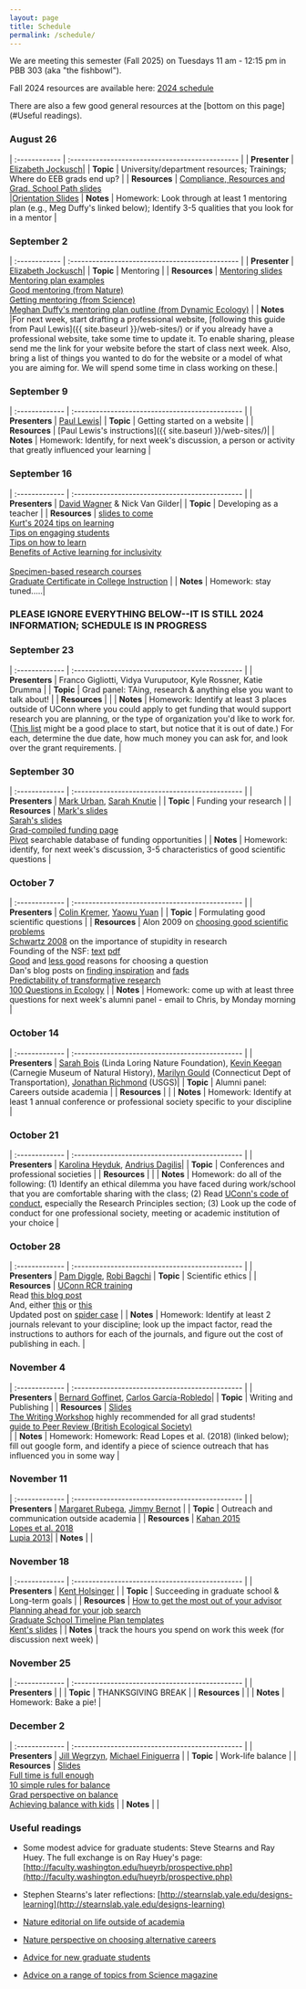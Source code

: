 ```yaml
---
layout: page
title: Schedule
permalink: /schedule/
---
```


We are meeting this semester (Fall 2025) on Tuesdays 11 am - 12:15 pm in PBB 303 (aka "the fishbowl"). 

Fall 2024 resources are available here: [2024 schedule](schedule-F2024)

There are also a few good general resources at the [bottom on this page](#Useful readings).


### August 26    

| :------------ | :---------------------------------------------- |
| **Presenter** | [Elizabeth Jockusch](https://jockusch.eeb.uconn.edu/)|
| **Topic**     | University/department resources; Trainings; Where do EEB grads end up?  |
| **Resources** | [Compliance, Resources and Grad. School Path slides](https://drive.google.com/file/d/1jIW4w4y1Cqs1B93t_R3oWFhGif_oW_oI/view?usp=share_link)<br> |[Orientation Slides](https://drive.google.com/file/d/1-gX9Q1VOLefh2N9taI3H5LHmLmSx1uvj/view?usp=share_link)
| **Notes**     | Homework: Look through at least 1 mentoring plan (e.g., Meg Duffy's linked below); Identify 3-5 qualities that you look for in a mentor |

### September 2 

| :------------ | :---------------------------------------------- |
| **Presenter** | [Elizabeth Jockusch](https://jockusch.eeb.uconn.edu/)|
| **Topic**     | Mentoring |
| **Resources** | [Mentoring slides](https://drive.google.com/file/d/1ZFGmzlu8FG4_NoS5pev-4uVVKXa_U6vc/view?usp=share_link)<br> [Mentoring plan examples](https://drive.google.com/file/d/1PpfFiI6vhKPLf5sS4mJiDPc9UEyL8Hbr/view?usp=share_link)<br>[Good mentoring (from Nature)](http://www.nature.com/nature/journal/v447/n7146/full/447791a.html)<br>[Getting mentoring (from Science)](http://www.sciencemag.org/careers/2014/01/getting-mentoring-you-need)<br>[Meghan Duffy's mentoring plan outline (from Dynamic Ecology)](https://dynamicecology.wordpress.com/2017/01/09/mentoring-plans-a-really-useful-tool-for-pis-and-their-lab-members/) |
| **Notes**     |For next week, start drafting a professional website, [following this guide from Paul Lewis]({{ site.baseurl }}/web-sites/) or if you already have a professional website, take some time to update it. To enable sharing, please send me the link for your website before the start of class next week. Also, bring a list of things you wanted to do for the website or a model of what you are aiming for. We will spend some time in class working on these.|

### September 9  

| :------------- | :---------------------------------------------- |
| **Presenters** | [Paul Lewis](https://plewis.github.io)|
| **Topic**      | Getting started on a website |
| **Resources**  | [Paul Lewis's instructions]({{ site.baseurl }}/web-sites/)|
| **Notes**      | Homework: Identify, for next week's discussion, a person or activity that greatly influenced your learning |

### September 16 

| :------------- | :---------------------------------------------- |
| **Presenters** | [David Wagner](https://scholar.google.com/citations?user=CxLFoH8AAAAJ&hl=en) & Nick Van Gilder|
| **Topic**      | Developing as a teacher |
| **Resources**  | [slides to come]()<br> [Kurt's 2024 tips on learning](https://elphick.lab.uconn.edu/wp-content/uploads/sites/73/2023/09/Dr.SchwenkTeachingtTips_2021.pdf)<br>[Tips on engaging students](https://elphick.lab.uconn.edu/wp-content/uploads/sites/73/2023/09/HarrysTeachingEngagement.pdf)<br>[Tips on how to learn](https://elphick.lab.uconn.edu/wp-content/uploads/sites/73/2023/09/HowBestToLearn_2021.pdf)<br>[Benefits of Active learning for inclusivity](https://doi.org/10.1187/cbe.16-12-0344)<br>[](https://doi.org/10.1002/ece3.6300)<br>[Specimen-based research courses](https://doi.org/10.1093/iob/obaa004)<br>[Graduate Certificate in College Instruction](http://gcci.uconn.edu/) |
| **Notes**      | Homework: stay tuned.....|

### PLEASE IGNORE EVERYTHING BELOW--IT IS STILL 2024 INFORMATION; SCHEDULE IS IN PROGRESS
 
### September 23  

| :------------- | :---------------------------------------------- |
| **Presenters** | Franco Gigliotti, Vidya Vuruputoor, Kyle Rossner, Katie Drumma |
| **Topic**      | Grad panel: TAing, research & anything else you want to talk about! |
| **Resources**  |  |
| **Notes**      | Homework: Identify at least 3 places outside of UConn where you could apply to get funding that would support research you are planning, or the type of organization you'd like to work for. ([This list](http://hydrodictyon.eeb.uconn.edu/eebedia/index.php/Funding_Sources) might be a good place to start, but notice that it is out of date.) For each, determine the due date, how much money you can ask for, and look over the grant requirements. |

### September 30    

| :------------- | :---------------------------------------------- |
| **Presenters** | [Mark Urban](http://hydrodictyon.eeb.uconn.edu/people/urban/), [Sarah Knutie](https://www.knutielab.com/) |
| **Topic**      | Funding your research |
| **Resources**  | [Mark's slides](https://drive.google.com/file/d/1p8YoqpXJy93Ilf4h0R15_9mjAvNf2LRZ/view?usp=sharing)<br>[Sarah's slides](https://drive.google.com/file/d/1qpns63eKEmDGURq9dOY201oAqI4zhZ9h/view?usp=sharing)<br>[Grad-compiled funding page](http://hydrodictyon.eeb.uconn.edu/eebedia/index.php/Funding_Sources)<br>[Pivot](https://guides.lib.uconn.edu/grants/Pivot) searchable database of funding opportunities |
| **Notes**      | Homework: identify, for next week's discussion, 3-5 characteristics of good scientific questions |

### October 7   

| :------------- | :---------------------------------------------- |
| **Presenters** | [Colin Kremer](https://colinkremer.wordpress.com/), [Yaowu Yuan](https://monkeyflower.uconn.edu/) |
| **Topic**      | Formulating good scientific questions |
| **Resources**  | Alon 2009 on [choosing good scientific problems](http://www.sciencedirect.com/science/article/pii/S1097276509006418) <br>[Schwartz 2008](http://dx.doi.org/10.1242/jcs.033340) on the importance of stupidity in research <br>Founding of the NSF: [text](https://www.nsf.gov/od/lpa/nsf50/vbush1945.htm) [pdf](https://archive.org/details/scienceendlessfr00unit) <br>[Good](https://dynamicecology.wordpress.com/2012/10/20/advice-good-reasons-for-choosing-a-research-project-plus-some-bad-ones/) and [less good](https://dynamicecology.wordpress.com/2011/06/03/advice-weak-reasons-for-choosing-a-research-project/) reasons for choosing a question <br>Dan's blog posts on [finding inspiration](https://ecoevoevoeco.blogspot.com/2019/09/inspiration.html) and [fads](https://ecoevoevoeco.blogspot.com/2019/09/fads.html)<br>[Predictability of transformative research](https://doi.org/10.1016/j.tree.2017.08.012)<br>[100 Questions in Ecology](https:doi.org/10.1111/1365-2745.12025) |
| **Notes**      | Homework: come up with at least three questions for next week's alumni panel - email to Chris, by Monday morning |

### October 14  

| :------------- | :---------------------------------------------- |
| **Presenters** | [Sarah Bois](https://www.linkedin.com/in/sarah-bois-980a038) (Linda Loring Nature Foundation), [Kevin Keegan](https://www.linkedin.com/in/kevin-keegan-660b3424) (Carnegie Museum of Natural History), [Marilyn Gould](https://www.linkedin.com/in/marilyn-r-gould-64363323) (Connecticut Dept of Transportation), [Jonathan Richmond](https://www.usgs.gov/staff-profiles/jonathan-q-richmond) (USGS)|
| **Topic**      | Alumni panel: Careers outside academia |
| **Resources**  |  |
| **Notes**      | Homework: Identify at least 1 annual conference or professional society specific to your discipline |

### October 21   

| :------------- | :---------------------------------------------- |
| **Presenters** | [Karolina Heyduk](https://www.kheyduk.net/), [Andrius Dagilis](https://adagilis.github.io/)|
| **Topic**      | Conferences and professional societies |
| **Resources**  |  |
| **Notes**      | Homework: do all of the following: (1) Identify an ethical dilemma you have faced during work/school that you are comfortable sharing with the class; (2) Read [UConn's code of conduct](https://policy.uconn.edu/2011/05/17/employee-code-of-conduct/), especially the Research Principles section; (3) Look up the code of conduct for one professional society, meeting or academic institution of your choice |

### October 28   

| :------------- | :---------------------------------------------- |
| **Presenters** | [Pam Diggle](https://pamela-diggle.scholar.uconn.edu), [Robi Bagchi](https://bagchi.eeb.uconn.edu/) 
| **Topic**      | Scientific ethics |
| **Resources**  | [UConn RCR training](https://ovpr.uconn.edu/services/rics/responsible-conduct-of-research/)<br>Read [this blog post](https://dynamicecology.wordpress.com/2020/01/31/friday-links-240)<br>And, either [this](https://www.nature.com/articles/d41586-020-00287-y) or [this](https://www.sciencemag.org/news/2020/01/spider-biologist-denies-suspicions-widespread-data-fraud-his-animal-personality)<br>Updated post on [spider case](http://ecoevoevoeco.blogspot.com/2021/05/17-months.html?m=1) |
| **Notes**      | Homework: Identify at least 2 journals relevant to your discipline; look up the impact factor, read the instructions to authors for each of the journals, and figure out the cost of publishing in each. |

### November 4   

| :------------- | :---------------------------------------------- |
| **Presenters** | [Bernard Goffinet](https://bryology.uconn.edu/), [Carlos García-Robledo](https://carlosgarciarobledo.org/UCONN/)|
| **Topic**      | Writing and Publishing |
| **Resources**  | [Slides](https://elphick-lab.media.uconn.edu/wp-content/uploads/sites/73/2024/11/EEB5100_2024_writing.pdf)<br>[The Writing Workshop](https://osf.io/z4n3t/) highly recommended for all grad students!<br>[guide to Peer Review (British Ecological Society)](http://www.britishecologicalsociety.org/wp-content/uploads/Publ_Peer-Review-Booklet.pdf)<br> |
| **Notes**      | Homework: Homework: Read Lopes et al. (2018) (linked below); fill out google form, and identify a piece of science outreach that has influenced you in some way |

### November 11  

| :------------- | :---------------------------------------------- |
| **Presenters** | [Margaret Rubega](http://rubegalab.uconn.edu/), [Jimmy Bernot](https://www.bernotlab.org/) |
| **Topic**      | Outreach and communication outside academia |
| **Resources**  | [Kahan 2015](https://jcom.sissa.it/article/pubid/JCOM_1403_2015_Y04/)<br>[Lopes et al. 2018](https://journals.plos.org/plosbiology/article?id=10.1371/journal.pbio.3000061)<br>[Lupia 2013](https://www.pnas.org/content/110/Supplement_3/14048)|
| **Notes**      |  |

### November 18  

| :------------- | :---------------------------------------------- |
| **Presenters** | [Kent Holsinger](http://darwin.eeb.uconn.edu/) |
| **Topic**      | Succeeding in graduate school & Long-term goals |
| **Resources**  | [How to get the most out of your advisor](https://lsa.umich.edu/content/dam/sweetland-assets/sweetland-documents/Graduates/DWG/The-care-and-maintenence-of-your-advisor.pdf)<br>[Planning ahead for your job search](https://www.chronicle.com/article/the-job-search-before-you-apply)<br>[Graduate School Timeline Plan templates](https://osf.io/6djsm/)<br>[Kent's slides](http://hydrodictyon.eeb.uconn.edu/eebedia/images/8/8c/EEB-New-Graduate-Students-2022.pdf) |
| **Notes**      | track the hours you spend on work this week (for discussion next week) |

### November 25  


| :------------- | :---------------------------------------------- |
| **Presenters** |  |
| **Topic**      | THANKSGIVING BREAK |
| **Resources**  |  |
| **Notes**      | Homework: Bake a pie! |

### December 2   

| :------------- | :---------------------------------------------- |
| **Presenters** | [Jill Wegrzyn](http://plantcompgenomics.com/), [Michael Finiguerra](https://finiguerra.eeb.uconn.edu/) |
| **Topic**      | Work-life balance |
| **Resources**  | [Slides](https://elphick-lab.media.uconn.edu/wp-content/uploads/sites/73/2024/12/EEB_5100_24_work-life.pdf)<br>[Full time is full enough](https://www.nature.com/articles/nj7656-175a)<br>[10 simple rules for balance](https://journals.plos.org/ploscompbiol/article?id=10.1371/journal.pcbi.1009124)<br>[Grad perspective on balance](https://www.thetroutlook.com/latest-updates/work-life-balance-a-grad-students-perspective)<br>[Achieving balance with kids](https://www.nature.com/articles/d41586-018-07511-w) |
| **Notes**      |  |




### Useful readings

* Some modest advice for graduate students: Steve Stearns and Ray Huey. The full exchange is on Ray Huey's page: [http://faculty.washington.edu/hueyrb/prospective.php](http://faculty.washington.edu/hueyrb/prospective.php)

* Stephen Stearns's later reflections: [http://stearnslab.yale.edu/designs-learning](http://stearnslab.yale.edu/designs-learning)

* [Nature editorial on life outside of academia](http://www.nature.com/news/there-is-life-after-academia-1.15808)

* [Nature perspective on choosing alternative careers](http://www.nature.com/news/life-outside-the-lab-the-ones-who-got-away-1.15802)

* [Advice for new graduate students](http://chronicle.com/article/Welcome-to-Graduate-School/148775?cid=megamenu)

* [Advice on a range of topics from Science magazine](http://www.sciencemag.org/careers/outreach)
